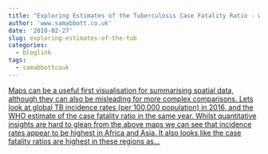 ```yaml
---
title: "Exploring Estimates of the Tuberculosis Case Fatality Ratio - with getTBinR"
author: 'www.samabbott.co.uk'
date: '2018-02-27'
slug: exploring-estimates-of-the-tub
categories:
  - bloglink
tags:
  - samabbottcouk
---
```


[Maps can be a useful first visualisation for summarising spatial data, although they can also be misleading for more complex comparisons. Lets look at global TB incidence rates (per 100,000 population) in 2016, and the WHO estimate of the case fatality ratio in the same year. Whilst quantitative insights are hard to glean from the above maps we can see that incidence rates appear to be highest in Africa and Asia. It also looks like the case fatality ratios are highest in these regions as...<click to read more>](http://www.samabbott.co.uk/post/est-cfr-gettbinr/)


